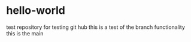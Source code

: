 # hello-world
test repository for testing git hub
this is a test of the branch functionality
this is the main 
